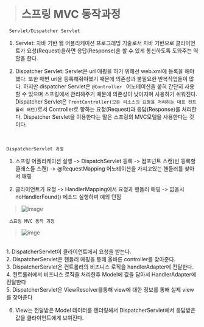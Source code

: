 > # 스프링 MVC 동작과정
     Servlet/Dispatcher Servlet 
 1.  Servlet: 자바 기반 웹 어플리케이션 프로그래밍 기술로서 자바 기반으로 클라이언트가 요청(Request)을하면 응답(Response)을 할 수 있게 통신하도록 도와주는 역할을 한다.


 2.  Dispatcher Servlet: Servlet은 url 매핑을 하기 위해선 web.xml에 등록을 해야했다. 또한 매번 url을 등록해줘야했기 때문에 의존성과 불필요한 반복작업들이 많다. 하지만 dispatcher Servlet은 `@Controller ` 어노테이션을 붙혀 간단히 사용할 수 있으며 스프링에서 관리해주기 때문에 의존성이 낮아지며 사용하기 쉬워진다. Dispatcher Servlet은 `FrontController(모든 리소스의 요청을 처리하는 대표 컨트롤러 패턴)`로서 Controller로 향하는 요청(Request)과 응답(Response)를 처리한다. Dispatcher Servlet을 이용한다는 말은 스프링의 MVC모델을 사용한다는 것이다. 
<br>


    DispatcherServlet 과정
   1. 스프링 어플리케이션 실행 -> DispatchServlet 등록 -> 컴포넌트 스캔(빈 등록할 클래스들 스캔) -> @RequestMapping 어노테이션을 가지고있는 핸들러를 찾아서 매핑
  
   2. 클라이언트가 요청 -> HandlerMapping에서 요청과 핸들러 매핑 -> 없을시 noHandlerFound() 메소드 실행하며 예외 던짐

   
   > ![image](https://i.stack.imgur.com/nRDbB.png)
   
     스프링 MVC 동작 과정


   > ![imge](https://terasolunaorg.github.io/guideline/5.3.0.RELEASE/en/_images/RequestLifecycle.png)
<br>
   1.  DispatcherServlet이 클라이언트에서 요청을 받는다.
 <br>  
   2.  DispatcherServlet은 핸들러 매핑을 통해 올바른 controller를 찾아준다.
 <br>  
   3.  DispatcherServlet은 컨트롤러의 비즈니스 로직을 handlerAdapter에 전달한다.
 <br> 
   4.  컨트롤러에서 비즈니스 로직을 처리한후 Model에 값을 담아서 HandlerAdapter에 전달한다
 <br>  
   5.  DispatcherServlet은 ViewResolver를통해 view에 대한 정보를 통해 실제 view를 찾아준다
 <br>  

   6.  View는 전달받은 Model 데이터를 렌더링해서 DispatcherServlet에서 응답받은 값을 클라이언트에게 보여진다.  
